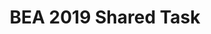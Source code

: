 ---
title: BEA 2019 Shared Task
permalink: /sharedtask/2019
redirect_to: https://www.cl.cam.ac.uk/research/nl/bea2019st/
---